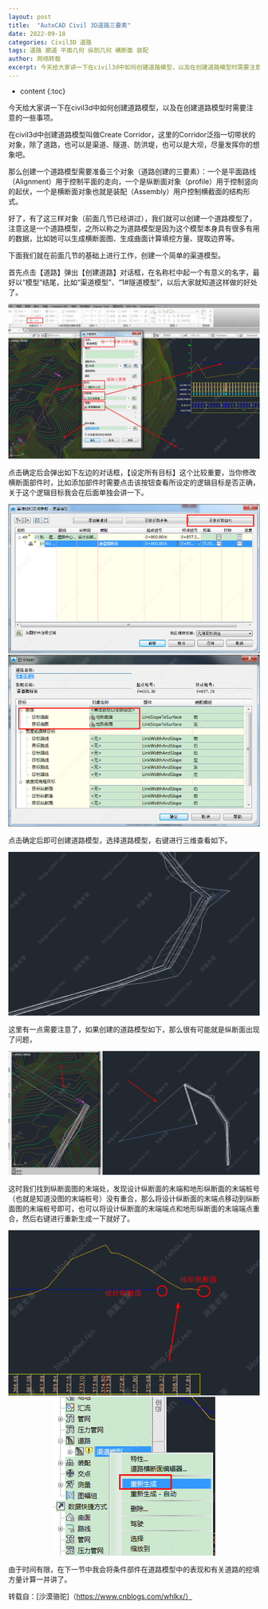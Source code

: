 ```yaml
---
layout: post
title:  "AutoCAD Civil 3D道路三要素"
date: 2022-09-18
categories: Civil3D 道路
tags: 道路 廊道 平面几何 纵剖几何 横断面 装配
author: 网络转载
excerpt: 今天给大家讲一下在civil3d中如何创建道路模型，以及在创建道路模型时需要注意的一些事项。在civil3d中创建道路模型叫做Create Corridor，这里的Corridor泛指一切带状的对象，除了道路，也可以是渠道、隧道、防洪堤，也可以是大坝，尽量发挥你的想象吧。
---
```

* content
{:toc}

今天给大家讲一下在civil3d中如何创建道路模型，以及在创建道路模型时需要注意的一些事项。

在civil3d中创建道路模型叫做Create Corridor，这里的Corridor泛指一切带状的对象，除了道路，也可以是渠道、隧道、防洪堤，也可以是大坝，尽量发挥你的想象吧。

那么创建一个道路模型需要准备三个对象（道路创建的三要素）：一个是平面路线（Alignment）用于控制平面的走向，一个是纵断面对象（profile）用于控制竖向的起伏，一个是横断面对象也就是装配（Assembly）用户控制横截面的结构形式。

好了，有了这三样对象（前面几节已经讲过），我们就可以创建一个道路模型了，注意这是一个道路模型，之所以称之为道路模型是因为这个模型本身具有很多有用的数据，比如她可以生成横断面图、生成曲面计算填挖方量、提取边界等。

下面我们就在前面几节的基础上进行工作，创建一个简单的渠道模型。

首先点击【道路】弹出【创建道路】对话框，在名称栏中起一个有意义的名字，最好以“模型”结尾，比如“渠道模型”、“1#隧道模型”，以后大家就知道这样做的好处了。

<div style="text-align:center;"><img src="/img/2022/2022-09-18-10-02-53.png"></div>

点击确定后会弹出如下左边的对话框，【设定所有目标】这个比较重要，当你修改横断面部件时，比如添加部件时需要点击该按钮查看所设定的逻辑目标是否正确，关于这个逻辑目标我会在后面单独会讲一下。 

<div style="text-align:center;"><img src="/img/2022/2022-09-18-10-03-00.png"></div>

<div style="text-align:center;"><img src="/img/2022/2022-09-18-10-03-06.png"></div>

点击确定后即可创建道路模型，选择道路模型，右键进行三维查看如下。 

<div style="text-align:center;"><img src="/img/2022/2022-09-18-10-03-13.png"></div>

这里有一点需要注意了，如果创建的道路模型如下，那么很有可能就是纵断面出现了问题，

<div style="text-align:center;"><img src="/img/2022/2022-09-18-10-03-19.png"></div>

这时我们找到纵断面图的末端处，发现设计纵断面的末端和地形纵断面的末端桩号（也就是知道没图的末端桩号）没有重合，那么将设计纵断面的末端点移动到纵断面图的末端桩号即可，也可以将设计纵断面的末端端点和地形纵断面的末端端点重合，然后右键进行重新生成一下就好了。 

<div style="text-align:center;"><img src="/img/2022/2022-09-18-10-03-27.png"></div>

<div style="text-align:center;"><img src="/img/2022/2022-09-18-10-03-36.png"></div>

由于时间有限，在下一节中我会将条件部件在道路模型中的表现和有关道路的挖填方量计算一并讲了。

转载自：[沙漠骆驼]（https://www.cnblogs.com/whlkx/）